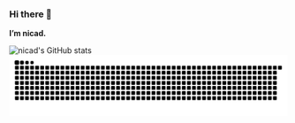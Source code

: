 ### Hi there 👋
**I’m nicad.**
  
![nicad's GitHub stats](https://github-readme-stats.vercel.app/api?username=PBnicad&show_icons=true&theme=apprentice)
<picture>
  <source
    media="(prefers-color-scheme: dark)"
    srcset="https://raw.githubusercontent.com/PBnicad/PBnicad/output/github-contribution-grid-snake-dark.svg"
  />
  <source
    media="(prefers-color-scheme: light)"
    srcset="https://raw.githubusercontent.com/PBnicad/PBnicad/output/github-contribution-grid-snake.svg"
  />
  <img
    alt="github contribution grid snake animation"
    src="https://raw.githubusercontent.com/PBnicad/PBnicad/output/github-contribution-grid-snake.svg"
  />
</picture>
